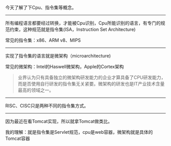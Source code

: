 今天了解了下Cpu、指令集等概念。



***

所有编程语言都要经过转换，才能被Cpu识别，Cpu所能识别的语言，有专门的规范约束，这种规范就是指令集(ISA，Instruction Set Architecture)

常见的指令集：x86、ARM v8、MIPS

---
<p>
实现了指令集的语言就是微架构（microarchitecture)

常见的微架构：Intel的Haswell微架构，Apple的Cortex架构

</p>

> 业界认为只有具备独立的微架构研发能力的企业才算具备了CPU研发能力，而是否使用自行研发的指令集无关紧要。微架构的研发也是IT产业技术含量最高的领域之一。

---
RISC、CISC只是两种不同的指令集方式。
***

因为最近在看Tomcat实现，所以就拿Tomcat做类比。

我的理解：就是指令集是Servlet规范，cpu是web容器，微架构就是具体的Tomcat容器
